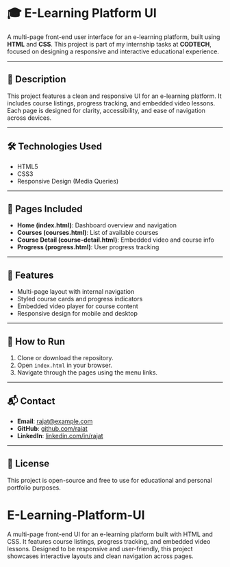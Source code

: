 # 🎓 E-Learning Platform UI

A multi-page front-end user interface for an e-learning platform, built using **HTML** and **CSS**. This project is part of my internship tasks at **CODTECH**, focused on designing a responsive and interactive educational experience.

---

## 📌 Description

This project features a clean and responsive UI for an e-learning platform. It includes course listings, progress tracking, and embedded video lessons. Each page is designed for clarity, accessibility, and ease of navigation across devices.

---

## 🛠️ Technologies Used

- HTML5
- CSS3
- Responsive Design (Media Queries)

---

## 📁 Pages Included

- **Home (index.html)**: Dashboard overview and navigation
- **Courses (courses.html)**: List of available courses
- **Course Detail (course-detail.html)**: Embedded video and course info
- **Progress (progress.html)**: User progress tracking

---

## 🎨 Features

- Multi-page layout with internal navigation
- Styled course cards and progress indicators
- Embedded video player for course content
- Responsive design for mobile and desktop

---

## 🚀 How to Run

1. Clone or download the repository.
2. Open `index.html` in your browser.
3. Navigate through the pages using the menu links.

---

## 📬 Contact

- **Email**: rajat@example.com  
- **GitHub**: [github.com/rajat](https://github.com/rajat)  
- **LinkedIn**: [linkedin.com/in/rajat](https://linkedin.com/in/rajat)

---

## 📄 License

This project is open-source and free to use for educational and personal portfolio purposes.
# E-Learning-Platform-UI
A multi-page front-end UI for an e-learning platform built with HTML and CSS. It features course listings, progress tracking, and embedded video lessons. Designed to be responsive and user-friendly, this project showcases interactive layouts and clean navigation across pages.
